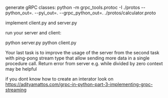 generate gRPC classes:
python -m grpc_tools.protoc -I ./protos --python_out=. --pyi_out=. --grpc_python_out=. ./protos/calculator.proto

implement client.py and server.py

run your server and client:

python server.py
python client.py

Your last task is to improve the usage of the server from the second task with
ping-pong stream type that allow sending more data in a single procedure call.
Return error from server e.g. while divided by zero context may be helpful

if you dont know how to create an interator look on https://adityamattos.com/grpc-in-python-part-3-implementing-grpc-streaming
